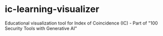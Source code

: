 # ic-learning-visualizer
Educational visualization tool for Index of Coincidence (IC) - Part of "100 Security Tools with Generative AI"
